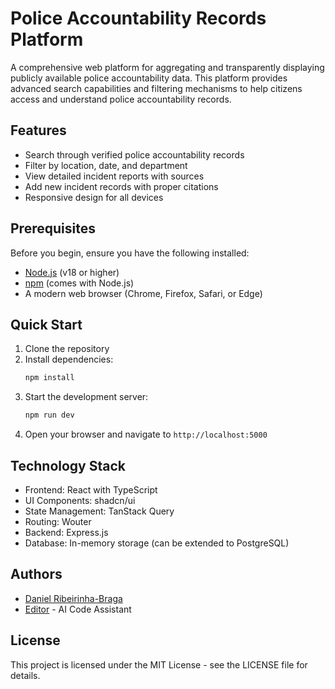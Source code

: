# Police Accountability Records Platform

A comprehensive web platform for aggregating and transparently displaying publicly available police accountability data. This platform provides advanced search capabilities and filtering mechanisms to help citizens access and understand police accountability records.

## Features

- Search through verified police accountability records
- Filter by location, date, and department
- View detailed incident reports with sources
- Add new incident records with proper citations
- Responsive design for all devices

## Prerequisites

Before you begin, ensure you have the following installed:
- [Node.js](https://nodejs.org/) (v18 or higher)
- [npm](https://www.npmjs.com/) (comes with Node.js)
- A modern web browser (Chrome, Firefox, Safari, or Edge)

## Quick Start

1. Clone the repository
2. Install dependencies:
   ```bash
   npm install
   ```
3. Start the development server:
   ```bash
   npm run dev
   ```
4. Open your browser and navigate to `http://localhost:5000`

## Technology Stack

- Frontend: React with TypeScript
- UI Components: shadcn/ui
- State Management: TanStack Query
- Routing: Wouter
- Backend: Express.js
- Database: In-memory storage (can be extended to PostgreSQL)

## Authors

- [Daniel Ribeirinha-Braga](https://github.com/DBragz)
- [Editor](https://github.com/replit) - AI Code Assistant

## License

This project is licensed under the MIT License - see the LICENSE file for details.